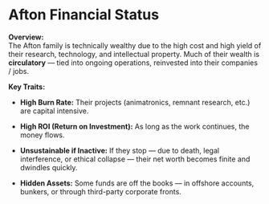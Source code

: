 # Afton Financial Status
**Overview:**  
The Afton family is technically wealthy due to the high cost and high yield of their research, technology, and intellectual property. Much of their wealth is **circulatory** — tied into ongoing operations, reinvested into their companies / jobs.

**Key Traits:**

- **High Burn Rate:** Their projects (animatronics, remnant research, etc.) are capital intensive.
    
- **High ROI (Return on Investment):** As long as the work continues, the money flows.
    
- **Unsustainable if Inactive:** If they stop — due to death, legal interference, or ethical collapse — their net worth becomes finite and dwindles quickly.
    
- **Hidden Assets:** Some funds are off the books — in offshore accounts, bunkers, or through third-party corporate fronts.